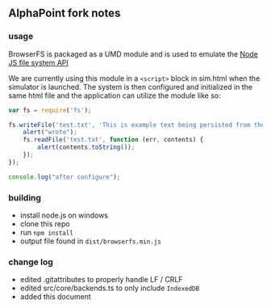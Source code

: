 ## AlphaPoint fork notes

### usage
BrowserFS is packaged as a UMD module and is used to emulate the [Node JS file system API](https://nodejs.org/api/fs.html)

We are currently using this module in a `<script>` block in sim.html when the simulator is launched.
The system is then configured and initialized in the same html file and the application can utilize the
module like so:
```javascript
var fs = require('fs');

fs.writeFile('test.txt', 'This is example text being persisted from the browser', function (err) {
    alert("wrote");
    fs.readFile('test.txt', function (err, contents) {
        alert(contents.toString());
    });
});

console.log("after configure");
```

### building
* install node.js on windows
* clone this repo
* run `npm install`
* output file found in `dist/browserfs.min.js`

### change log
* edited .gitattributes to properly handle LF / CRLF
* edited src/core/backends.ts to only include `IndexedDB`
* added this document
